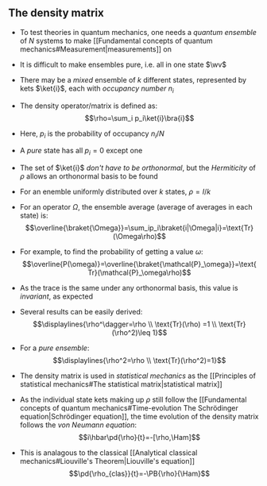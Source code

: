 ## The density matrix
- To test theories in quantum mechanics, one needs a _quantum ensemble_ of $N$ systems to make [[Fundamental concepts of quantum mechanics#Measurement|measurements]] on
- It is difficult to make ensembles pure, i.e. all in one state $\wv$
- There may be a _mixed_ ensemble of $k$ different states, represented by kets $\ket{i}$, each with _occupancy number_ $n_i$
- The density operator/matrix is defined as:
$$\rho=\sum_i p_i\ket{i}\bra{i}$$
- Here, $p_i$ is the probability of occupancy $n_i/N$
- A _pure_ state has all $p_i=0$ except one
- The set of $\ket{i}$ _don't have to be orthonormal_, but the _Hermiticity_ of $\rho$ allows an orthonormal basis to be found

- For an enemble uniformly distributed over $k$ states, $\rho=I/k$
- For an operator $\Omega$, the ensemble average (average of averages in each state) is:
$$\overline{\braket{\Omega}}=\sum_ip_i\braket{i|\Omega|i}=\text{Tr}(\Omega\rho)$$
- For example, to find the probability of getting a value $\omega$:
$$\overline{P(\omega)}=\overline{\braket{\mathcal{P}_\omega}}=\text{Tr}(\mathcal{P}_\omega\rho)$$
- As the trace is the same under any orthonormal basis, this value is _invariant_, as expected
- Several results can be easily derived:
$$\displaylines{\rho^\dagger=\rho \\ \text{Tr}(\rho) =1 \\ \text{Tr}(\rho^2)\leq 1}$$
- For a _pure ensemble_:
$$\displaylines{\rho^2=\rho \\ \text{Tr}(\rho^2)=1}$$

- The density matrix is used in _statistical mechanics_ as the [[Principles of statistical mechanics#The statistical matrix|statistical matrix]]
- As the individual state kets making up $\rho$ still follow the [[Fundamental concepts of quantum mechanics#Time-evolution The Schrödinger equation|Schrödinger equation]], the time evolution of the density matrix follows the _von Neumann equation_:
$$i\hbar\pd{\rho}{t}=-[\rho,\Ham]$$
- This is analagous to the classical [[Analytical classical mechanics#Liouville's Theorem|Liouville's equation]]$$\pd{\rho_{clas}}{t}=-\PB{\rho}{\Ham}$$

